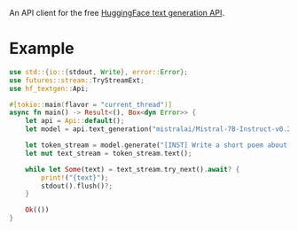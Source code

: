An API client for the free [HuggingFace text generation API](https://huggingface.co/docs/api-inference/detailed_parameters#text-generation-task).

# Example

```rust
use std::{io::{stdout, Write}, error::Error};
use futures::stream::TryStreamExt;
use hf_textgen::Api;

#[tokio::main(flavor = "current_thread")]
async fn main() -> Result<(), Box<dyn Error>> {
    let api = Api::default();
    let model = api.text_generation("mistralai/Mistral-7B-Instruct-v0.2");

    let token_stream = model.generate("[INST] Write a short poem about AI. [/INST]").await?;
    let mut text_stream = token_stream.text();

    while let Some(text) = text_stream.try_next().await? {
        print!("{text}");
        stdout().flush()?;
    }

    Ok(())
}
```

